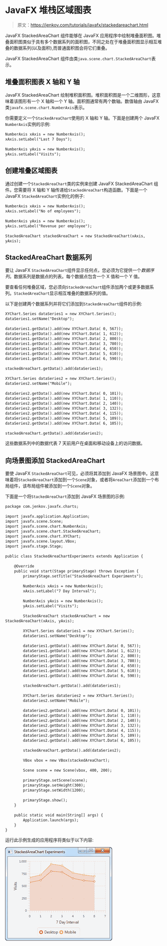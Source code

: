 # JavaFX 堆栈区域图表

> 原文：<https://jenkov.com/tutorials/javafx/stackedareachart.html>

JavaFX StackedAreaChart 组件能够在 JavaFX 应用程序中绘制堆叠面积图。堆叠面积图类似于具有多个数据系列的面积图，不同之处在于堆叠面积图显示相互堆叠的数据系列(以及面积),而普通面积图会将它们重叠。

JavaFX StackedAreaChart 组件由类`java.scene.chart.StackedAreaChart`表示。

## 堆叠面积图表 X 轴和 Y 轴

JavaFX StackedAreaChart 绘制堆积面积图。堆积面积图是一个二维图形，这意味着该图形有一个 X 轴和一个 Y 轴。面积图通常有两个数轴。数值轴由 JavaFX 类`javafx.scene.chart.NumberAxis`表示。

你需要定义一个`StackedAreaChart`使用的 X 轴和 Y 轴。下面是创建两个 JavaFX `NumberAxis`实例的示例:

```
NumberAxis xAxis = new NumberAxis();
xAxis.setLabel("Last 7 Days");

NumberAxis yAxis = new NumberAxis();
yAxis.setLabel("Visits");

```

## 创建堆叠区域图表

通过创建一个`StackedAreaChart`类的实例来创建 JavaFX StackedAreaChart 组件。您需要将 X 轴和 Y 轴传递给`StackedAreaChart`构造函数。下面是一个 JavaFX `StackedAreaChart`实例化的例子:

```
NumberAxis xAxis = new NumberAxis();
xAxis.setLabel("No of employees");

NumberAxis yAxis = new NumberAxis();
yAxis.setLabel("Revenue per employee");

StackedAreaChart stackedAreaChart = new StackedAreaChart(xAxis, yAxis);

```

## StackedAreaChart 数据系列

要让 JavaFX `StackedAreaChart`组件显示任何点，您必须为它提供一个*数据序列*。数据系列是数据点的列表。每个数据点包含一个 X 值和一个 Y 值。

要查看任何堆叠区域，您必须向`StackedAreaChart`组件添加两个或更多数据系列。`StackedAreaChart`显示相互堆叠的数据系列的值。

以下是创建两个数据系列并将它们添加到`StackedAreaChart`组件的示例:

```
XYChart.Series dataSeries1 = new XYChart.Series();
dataSeries1.setName("Desktop");

dataSeries1.getData().add(new XYChart.Data( 0, 567));
dataSeries1.getData().add(new XYChart.Data( 1, 612));
dataSeries1.getData().add(new XYChart.Data( 2, 800));
dataSeries1.getData().add(new XYChart.Data( 3, 780));
dataSeries1.getData().add(new XYChart.Data( 4, 650));
dataSeries1.getData().add(new XYChart.Data( 5, 610));
dataSeries1.getData().add(new XYChart.Data( 6, 590));

stackedAreaChart.getData().add(dataSeries1);

XYChart.Series dataSeries2 = new XYChart.Series();
dataSeries2.setName("Mobile");

dataSeries2.getData().add(new XYChart.Data( 0, 101));
dataSeries2.getData().add(new XYChart.Data( 1, 110));
dataSeries2.getData().add(new XYChart.Data( 2, 140));
dataSeries2.getData().add(new XYChart.Data( 3, 132));
dataSeries2.getData().add(new XYChart.Data( 4, 115));
dataSeries2.getData().add(new XYChart.Data( 5, 109));
dataSeries2.getData().add(new XYChart.Data( 6, 105));

stackedAreaChart.getData().add(dataSeries2);

```

这些数据系列中的数据代表 7 天前用户在桌面和移动设备上的访问数据。

## 向场景图添加 StackedAreaChart

要使 JavaFX `StackedAreaChart`可见，必须将其添加到 JavaFX 场景图中。这意味着将`StackedAreaChart`添加到一个`Scene`对象，或者将`AreaChart`添加到一个布局组件，该布局组件被添加到一个`Scene`对象。

下面是一个将`StackedAreaChart`添加到 JavaFX 场景图的示例:

```
package com.jenkov.javafx.charts;

import javafx.application.Application;
import javafx.scene.Scene;
import javafx.scene.chart.NumberAxis;
import javafx.scene.chart.StackedAreaChart;
import javafx.scene.chart.XYChart;
import javafx.scene.layout.VBox;
import javafx.stage.Stage;

public class StackedAreaChartExperiments extends Application {

    @Override
    public void start(Stage primaryStage) throws Exception {
        primaryStage.setTitle("StackedAreaChart Experiments");

        NumberAxis xAxis = new NumberAxis();
        xAxis.setLabel("7 Day Interval");

        NumberAxis yAxis = new NumberAxis();
        yAxis.setLabel("Visits");

        StackedAreaChart stackedAreaChart = new StackedAreaChart(xAxis, yAxis);

        XYChart.Series dataSeries1 = new XYChart.Series();
        dataSeries1.setName("Desktop");

        dataSeries1.getData().add(new XYChart.Data( 0, 567));
        dataSeries1.getData().add(new XYChart.Data( 1, 612));
        dataSeries1.getData().add(new XYChart.Data( 2, 800));
        dataSeries1.getData().add(new XYChart.Data( 3, 780));
        dataSeries1.getData().add(new XYChart.Data( 4, 650));
        dataSeries1.getData().add(new XYChart.Data( 5, 610));
        dataSeries1.getData().add(new XYChart.Data( 6, 590));

        stackedAreaChart.getData().add(dataSeries1);

        XYChart.Series dataSeries2 = new XYChart.Series();
        dataSeries2.setName("Mobile");

        dataSeries2.getData().add(new XYChart.Data( 0, 101));
        dataSeries2.getData().add(new XYChart.Data( 1, 110));
        dataSeries2.getData().add(new XYChart.Data( 2, 140));
        dataSeries2.getData().add(new XYChart.Data( 3, 132));
        dataSeries2.getData().add(new XYChart.Data( 4, 115));
        dataSeries2.getData().add(new XYChart.Data( 5, 109));
        dataSeries2.getData().add(new XYChart.Data( 6, 105));

        stackedAreaChart.getData().add(dataSeries2);

        VBox vbox = new VBox(stackedAreaChart);

        Scene scene = new Scene(vbox, 400, 200);

        primaryStage.setScene(scene);
        primaryStage.setHeight(300);
        primaryStage.setWidth(1200);

        primaryStage.show();
    }

    public static void main(String[] args) {
        Application.launch(args);
    }
}

```

运行此示例生成的应用程序将类似于以下内容:

![A JavaFX StackedAreaChart displayed in the JavaFX scene graph.](img/a194d905fa6004aca157317c7dd55ddf.png)